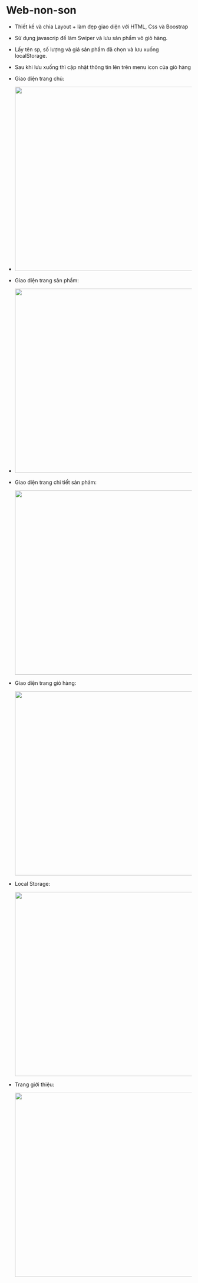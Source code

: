 # Web-non-son
- Thiết kế và chia Layout + làm đẹp giao diện với HTML, Css và Boostrap
- Sử dụng javascrip để làm Swiper và lưu sản phẩm vô giỏ hàng.
- Lấy tên sp, số lượng và giá sản phẩm đã chọn và lưu xuống localStorage.
- Sau khi lưu xuống thì cập nhật thông tin lên trên menu icon của giỏ hàng
- Giao diện trang chủ:
- 
  <img src="https://user-images.githubusercontent.com/101527833/170023478-1e41660e-9684-4429-b204-eba211492538.png" width="500px" />
  
- Giao diện trang sản phẩm:
- 
  <img src="https://user-images.githubusercontent.com/101527833/170105137-c01b138c-f729-42c0-9be6-656fee399377.png" width="500px" />
  
- Giao diện trang chi tiết sản phảm:

  <img src="https://user-images.githubusercontent.com/101527833/170105257-9f5d4f48-8d47-4fd2-a084-6c5f7f419901.png" width="500px" />
  
- Giao diện trang giỏ hàng:

  <img src="https://user-images.githubusercontent.com/101527833/170105415-8bec0839-cfbd-4f03-8463-66967f51ac6c.png" width="500px" />
  
- Local Storage:

  <img src="https://user-images.githubusercontent.com/101527833/170105489-cf2c47e9-ec6e-4d56-909c-8c4d41a36f14.png" width="500px" />
  
- Trang giới thiệu:

  <img src="https://user-images.githubusercontent.com/101527833/170105576-d4a49a9d-7e56-46d1-bc4e-4a01c6aaa72c.png" width="500px" />



  

  

